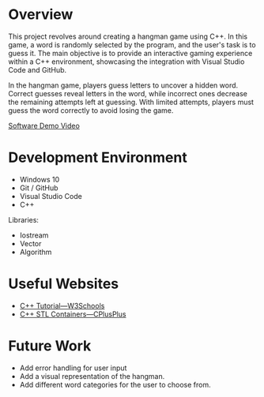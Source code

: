 # Overview

This project revolves around creating a hangman game using C++. In this game, a word is randomly selected by the program, and the user's task is to guess it. The main objective is to provide an interactive gaming experience within a C++ environment, showcasing the integration with Visual Studio Code and GitHub.

In the hangman game, players guess letters to uncover a hidden word. Correct guesses reveal letters in the word, while incorrect ones decrease the remaining attempts left at guessing. With limited attempts, players must guess the word correctly to avoid losing the game.

[Software Demo Video](http://youtube.link.goes.here)

# Development Environment

- Windows 10
- Git / GitHub
- Visual Studio Code
- C++

Libraries:

- Iostream
- Vector
- Algorithm

# Useful Websites

- [C++ Tutorial—W3Schools](https://www.w3schools.com/cpp/)
- [C++ STL Containers—CPlusPlus](https://cplusplus.com/reference/stl/)

# Future Work

- Add error handling for user input
- Add a visual representation of the hangman.
- Add different word categories for the user to choose from.
